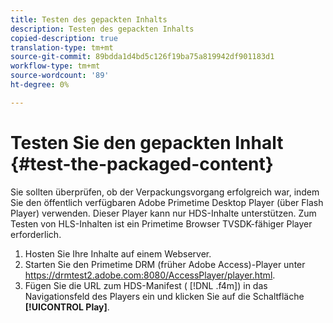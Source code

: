 ```yaml
---
title: Testen des gepackten Inhalts
description: Testen des gepackten Inhalts
copied-description: true
translation-type: tm+mt
source-git-commit: 89bdda1d4bd5c126f19ba75a819942df901183d1
workflow-type: tm+mt
source-wordcount: '89'
ht-degree: 0%

---
```



# Testen Sie den gepackten Inhalt {#test-the-packaged-content}

Sie sollten überprüfen, ob der Verpackungsvorgang erfolgreich war, indem Sie den öffentlich verfügbaren Adobe Primetime Desktop Player (über Flash Player) verwenden. Dieser Player kann nur HDS-Inhalte unterstützen. Zum Testen von HLS-Inhalten ist ein Primetime Browser TVSDK-fähiger Player erforderlich.

1. Hosten Sie Ihre Inhalte auf einem Webserver.
1. Starten Sie den Primetime DRM (früher Adobe Access)-Player unter https://drmtest2.adobe.com:8080/AccessPlayer/player.html.
1. Fügen Sie die URL zum HDS-Manifest ( [!DNL .f4m]) in das Navigationsfeld des Players ein und klicken Sie auf die Schaltfläche **[!UICONTROL Play]**.
